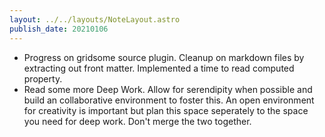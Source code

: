 ```yaml
---
layout: ../../layouts/NoteLayout.astro
publish_date: 20210106
---
```


- Progress on gridsome source plugin. Cleanup on markdown files by extracting out front matter. Implemented a time to read computed property.
- Read some more Deep Work. Allow for serendipity when possible and build an collaborative environment to foster this. An open environment for creativity is important but plan this space seperately to the space you need for deep work. Don't merge the two together.
